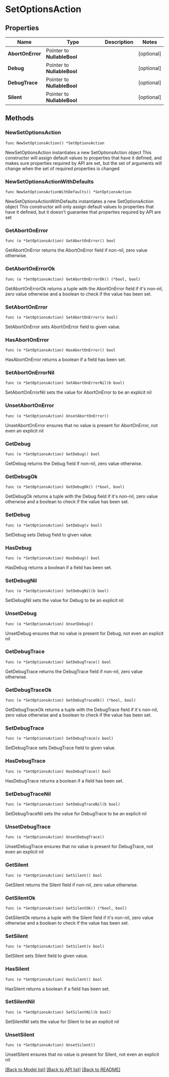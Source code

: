# SetOptionsAction

## Properties

Name | Type | Description | Notes
------------ | ------------- | ------------- | -------------
**AbortOnError** | Pointer to **NullableBool** |  | [optional] 
**Debug** | Pointer to **NullableBool** |  | [optional] 
**DebugTrace** | Pointer to **NullableBool** |  | [optional] 
**Silent** | Pointer to **NullableBool** |  | [optional] 

## Methods

### NewSetOptionsAction

`func NewSetOptionsAction() *SetOptionsAction`

NewSetOptionsAction instantiates a new SetOptionsAction object
This constructor will assign default values to properties that have it defined,
and makes sure properties required by API are set, but the set of arguments
will change when the set of required properties is changed

### NewSetOptionsActionWithDefaults

`func NewSetOptionsActionWithDefaults() *SetOptionsAction`

NewSetOptionsActionWithDefaults instantiates a new SetOptionsAction object
This constructor will only assign default values to properties that have it defined,
but it doesn't guarantee that properties required by API are set

### GetAbortOnError

`func (o *SetOptionsAction) GetAbortOnError() bool`

GetAbortOnError returns the AbortOnError field if non-nil, zero value otherwise.

### GetAbortOnErrorOk

`func (o *SetOptionsAction) GetAbortOnErrorOk() (*bool, bool)`

GetAbortOnErrorOk returns a tuple with the AbortOnError field if it's non-nil, zero value otherwise
and a boolean to check if the value has been set.

### SetAbortOnError

`func (o *SetOptionsAction) SetAbortOnError(v bool)`

SetAbortOnError sets AbortOnError field to given value.

### HasAbortOnError

`func (o *SetOptionsAction) HasAbortOnError() bool`

HasAbortOnError returns a boolean if a field has been set.

### SetAbortOnErrorNil

`func (o *SetOptionsAction) SetAbortOnErrorNil(b bool)`

 SetAbortOnErrorNil sets the value for AbortOnError to be an explicit nil

### UnsetAbortOnError
`func (o *SetOptionsAction) UnsetAbortOnError()`

UnsetAbortOnError ensures that no value is present for AbortOnError, not even an explicit nil
### GetDebug

`func (o *SetOptionsAction) GetDebug() bool`

GetDebug returns the Debug field if non-nil, zero value otherwise.

### GetDebugOk

`func (o *SetOptionsAction) GetDebugOk() (*bool, bool)`

GetDebugOk returns a tuple with the Debug field if it's non-nil, zero value otherwise
and a boolean to check if the value has been set.

### SetDebug

`func (o *SetOptionsAction) SetDebug(v bool)`

SetDebug sets Debug field to given value.

### HasDebug

`func (o *SetOptionsAction) HasDebug() bool`

HasDebug returns a boolean if a field has been set.

### SetDebugNil

`func (o *SetOptionsAction) SetDebugNil(b bool)`

 SetDebugNil sets the value for Debug to be an explicit nil

### UnsetDebug
`func (o *SetOptionsAction) UnsetDebug()`

UnsetDebug ensures that no value is present for Debug, not even an explicit nil
### GetDebugTrace

`func (o *SetOptionsAction) GetDebugTrace() bool`

GetDebugTrace returns the DebugTrace field if non-nil, zero value otherwise.

### GetDebugTraceOk

`func (o *SetOptionsAction) GetDebugTraceOk() (*bool, bool)`

GetDebugTraceOk returns a tuple with the DebugTrace field if it's non-nil, zero value otherwise
and a boolean to check if the value has been set.

### SetDebugTrace

`func (o *SetOptionsAction) SetDebugTrace(v bool)`

SetDebugTrace sets DebugTrace field to given value.

### HasDebugTrace

`func (o *SetOptionsAction) HasDebugTrace() bool`

HasDebugTrace returns a boolean if a field has been set.

### SetDebugTraceNil

`func (o *SetOptionsAction) SetDebugTraceNil(b bool)`

 SetDebugTraceNil sets the value for DebugTrace to be an explicit nil

### UnsetDebugTrace
`func (o *SetOptionsAction) UnsetDebugTrace()`

UnsetDebugTrace ensures that no value is present for DebugTrace, not even an explicit nil
### GetSilent

`func (o *SetOptionsAction) GetSilent() bool`

GetSilent returns the Silent field if non-nil, zero value otherwise.

### GetSilentOk

`func (o *SetOptionsAction) GetSilentOk() (*bool, bool)`

GetSilentOk returns a tuple with the Silent field if it's non-nil, zero value otherwise
and a boolean to check if the value has been set.

### SetSilent

`func (o *SetOptionsAction) SetSilent(v bool)`

SetSilent sets Silent field to given value.

### HasSilent

`func (o *SetOptionsAction) HasSilent() bool`

HasSilent returns a boolean if a field has been set.

### SetSilentNil

`func (o *SetOptionsAction) SetSilentNil(b bool)`

 SetSilentNil sets the value for Silent to be an explicit nil

### UnsetSilent
`func (o *SetOptionsAction) UnsetSilent()`

UnsetSilent ensures that no value is present for Silent, not even an explicit nil

[[Back to Model list]](../README.md#documentation-for-models) [[Back to API list]](../README.md#documentation-for-api-endpoints) [[Back to README]](../README.md)


